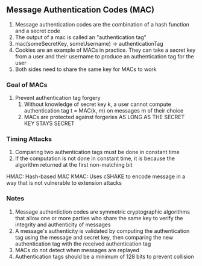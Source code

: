 ## Message Authentication Codes (MAC)

1. Message authentication codes are the combination of a hash function and a
   secret code
2. The output of a mac is called an "authentication tag"
3. mac(someSecretKey, someUsername) -> authenticationTag
4. Cookies are an example of MACs in practice. They can take a secret key from
   a user and their username to produce an authentication tag for the user
5. Both sides need to share the same key for MACs to work

### Goal of MACs
1. Prevent authentication tag forgery
    1. Without knowledge of secret key k, a user cannot compute authentication
       tag t = MAC(k, m) on messages m of their choice
    2. MACs are protected against forgeries AS LONG AS THE SECRET KEY STAYS SECRET

### Timing Attacks
1. Comparing two authentication tags must be done in constant time
2. If the computation is not done in constant time, it is because the algorithm returned at the first non-matching bit

HMAC: Hash-based MAC
KMAC: Uses cSHAKE to encode message in a way that is not vulnerable to extension attacks


### Notes
1. Message authentiction codes are symmetric cryptographic algorithms that allow one or more parties who share the same key to verify the integrity and authenticity of messages
2. A message's authenticity is validated by computing the authentication tag using the message and secret key, then comparing the new authentication tag with the received authentication tag
3. MACs do not detect when messages are replayed
4. Authentication tags should be a minimum of 128 bits to prevent collision
